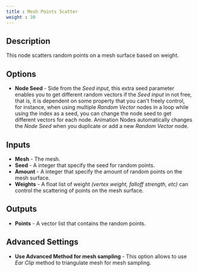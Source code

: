 ```yaml
---
title : Mesh Points Scatter
weight : 30
---
```


## Description

This node scatters random points on a mesh surface based on weight.

## Options

- **Node Seed** - Side from the *Seed input*, this extra seed
    parameter enables you to get different random vectors if the *Seed
    input* in not free, that is, it is dependent on some property that
    you can't freely control, for instance, when using multiple *Random
    Vector* nodes in a loop while using the index as a seed, you can
    change the node seed to get different vectors for each node.
    Animation Nodes automatically changes the *Node Seed* when you
    duplicate or add a new *Random Vector* node.

## Inputs

- **Mesh** - The mesh.
- **Seed** - A integer that specify the seed for random points.
- **Amount** - A integer that specify the amount of random points on the mesh surface.
- **Weights** - A float list of weight *(vertex weight, falloff strength, etc)* can control the scattering of points on the mesh surface.

## Outputs

- **Points** - A vector list that contains the random points.

## Advanced Settings

- **Use Advanced Method for mesh sampling** - This option allows to use *Ear Clip* method to triangulate mesh for mesh sampling.
